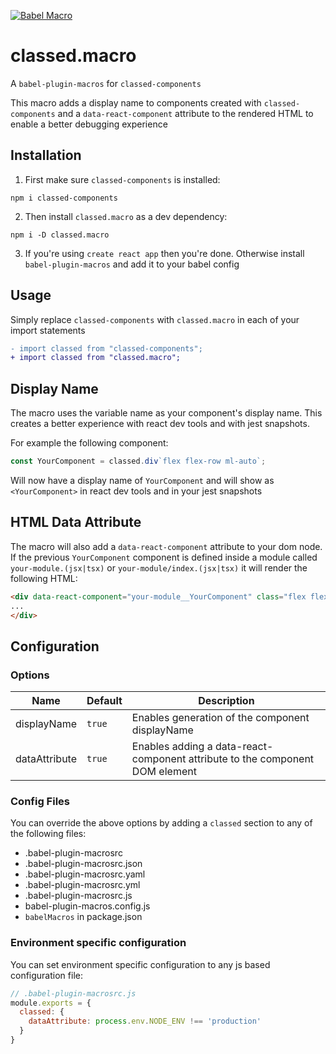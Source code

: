 [![Babel Macro](https://img.shields.io/badge/babel--macro-%F0%9F%8E%A3-f5da55.svg?style=flat-square)](https://github.com/kentcdodds/babel-plugin-macros)


# classed.macro
A `babel-plugin-macros` for `classed-components`

This macro adds a display name to components created with `classed-components` and a `data-react-component` attribute to the rendered HTML to enable a better debugging experience

## Installation
1. First make sure `classed-components` is installed:
```
npm i classed-components
```
2. Then install `classed.macro` as a dev dependency:
```
npm i -D classed.macro
```
3. If you're using `create react app` then you're done. Otherwise install `babel-plugin-macros` and add it to your babel config

## Usage
Simply replace `classed-components` with `classed.macro` in each of your import statements
``` diff
- import classed from "classed-components";
+ import classed from "classed.macro";
```

## Display Name

The macro uses the variable name as your component's display name. This creates a better experience with react dev tools and with jest snapshots. 

For example the following component:
``` js
const YourComponent = classed.div`flex flex-row ml-auto`;
```
Will now have a display name of `YourComponent` and will show as `<YourComponent>` in react dev tools and in your jest snapshots

## HTML Data Attribute
The macro will also add a `data-react-component` attribute to your dom node. If the previous `YourComponent` component is defined inside a module called `your-module.(jsx|tsx)` or `your-module/index.(jsx|tsx)` it will render the following HTML:
``` html
<div data-react-component="your-module__YourComponent" class="flex flex-row ml-auto">
...
</div>
```

## Configuration

### Options

| Name          | Default | Description
| --------------| ------- | ---------------------------------------------------------------------------- |
| displayName   | `true`  | Enables generation of the component displayName                              |
| dataAttribute | `true`  | Enables adding a data-react-component attribute to the component DOM element |

### Config Files

You can override the above options by adding a `classed` section to any of the following files:
* .babel-plugin-macrosrc
* .babel-plugin-macrosrc.json
* .babel-plugin-macrosrc.yaml
* .babel-plugin-macrosrc.yml
* .babel-plugin-macrosrc.js
* babel-plugin-macros.config.js
* `babelMacros` in package.json

### Environment specific configuration
You can set environment specific configuration to any js based configuration file:
``` js
// .babel-plugin-macrosrc.js
module.exports = {
  classed: {
    dataAttribute: process.env.NODE_ENV !== 'production'
  }
}
```